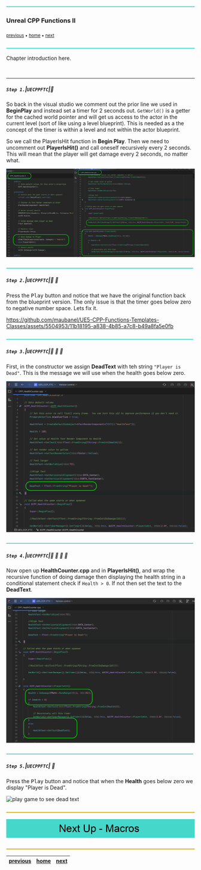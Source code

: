 ![](../images/line3.png)

### Unreal CPP Functions II

<sub>[previous](../unreal-cpp-functions/README.md#user-content-unreal-app-functions) • [home](../README.md#user-content-ue5-cpp-functions--templates--classes) • [next](../macros/README.md#user-content-macros--blueprints)</sub>

![](../images/line3.png)

Chapter introduction here.

<br>

---

##### `Step 1.`\|`UECPPFTC`|:small_blue_diamond:


So back in the visual studio we comment out the prior line we used in **BeginPlay** and instead set a timer for 2 seconds out.  `GetWorld()` is a getter for the cached world pointer and will get us access to the actor in the current level (sort of like using a level blueprint). This is needed as a the concept of the timer is within a level and not within the actor blueprint.

So we call the PlayerIsHit function in **Begin Play**.  Then we need to uncomment out **PlayerIsHit()** and call oneself recursively every 2 seconds. This will mean that the player will get damage every 2 seconds, no matter what.

![recursive timer call](images/getTimerManager.png)

![](../images/line2.png)

##### `Step 2.`\|`UECPPFTC`|:small_blue_diamond: :small_blue_diamond: 


Press the <kbd>Play</kbd> button and notice that we have the original function back from the blueprint version.  The only issue is that the timer goes below zero to negative number space.  Lets fix it.

https://github.com/maubanel/UE5-CPP-Functions-Templates-Classes/assets/5504953/11b18195-a838-4b85-a7c8-b49a8fa5e0fb

![](../images/line2.png)

##### `Step 3.`\|`UECPPFTC`|:small_blue_diamond: :small_blue_diamond: :small_blue_diamond:


First, in the constructor we assign **DeadText** with teh string `"Player is Dead"`. This is the message we will use when the health goes below zero.

![assign DeadText](images/playerIsDeadText.png)

![](../images/line2.png)

##### `Step 4.`\|`UECPPFTC`|:small_blue_diamond: :small_blue_diamond: :small_blue_diamond: :small_blue_diamond:

Now open up **HealthCounter.cpp** and in **PlayerIsHit()**, and wrap the recursive function of doing damage then displaying the health string in a conditional statement check if `Health > 0`.  If not then set the text to the  **DeadText**.

![set dead text if health is less than zero](images/ifHealth.png)

![](../images/line2.png)

##### `Step 5.`\|`UECPPFTC`| :small_orange_diamond:

Press the <kbd>Play</kbd> button and notice that when the **Health** goes below zero we display "Player is Dead".

![play game to see dead text](images/playDeadText.png)



![](../images/line.png)

<!-- <img src="https://via.placeholder.com/1000x100/45D7CA/000000/?text=Next Up - Macros & Blueprints"> -->

![next up - ](images/banner.png)

![](../images/line.png)

| [previous](../unreal-cpp-functions/README.md#user-content-unreal-cpp-functions)| [home](../README.md#user-content-ue5-cpp-functions--templates--classes) | [next](../macros/README.md#user-content-macros--blueprints)|
|---|---|---|
